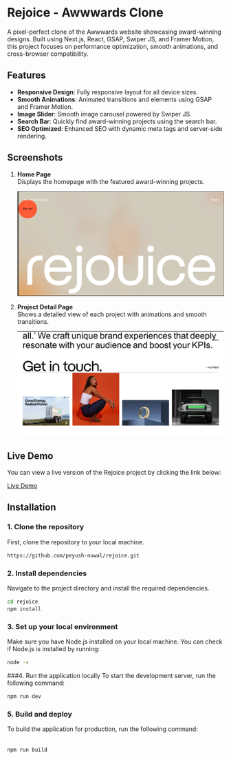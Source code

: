 # **Rejoice - Awwwards Clone**

A pixel-perfect clone of the Awwwards website showcasing award-winning designs. Built using Next.js, React, GSAP, Swiper JS, and Framer Motion, this project focuses on performance optimization, smooth animations, and cross-browser compatibility.

## Features
- **Responsive Design**: Fully responsive layout for all device sizes.
- **Smooth Animations**: Animated transitions and elements using GSAP and Framer Motion.
- **Image Slider**: Smooth image carousel powered by Swiper JS.
- **Search Bar**: Quickly find award-winning projects using the search bar.
- **SEO Optimized**: Enhanced SEO with dynamic meta tags and server-side rendering.

## Screenshots

1. **Home Page**  
   Displays the homepage with the featured award-winning projects.

   ![Home Screenshot](public/ss/s1.png)

2. **Project Detail Page**  
   Shows a detailed view of each project with animations and smooth transitions.

   ![Project Screenshot](public/ss/s2.png)


## Live Demo

You can view a live version of the Rejoice project by clicking the link below:

[Live Demo](https://rejoice-nu.vercel.app/)

## Installation

### 1. Clone the repository
First, clone the repository to your local machine.

```bash
https://github.com/peyush-nuwal/rejoice.git

```


### 2. Install dependencies
Navigate to the project directory and install the required dependencies.

```bash
cd rejoice
npm install
```

### 3. Set up your local environment
Make sure you have Node.js installed on your local machine. You can check if Node.js is installed by running:

```bash
node -v

```


###4. Run the application locally
To start the development server, run the following command:

```bash
npm run dev
```


### 5. Build and deploy
To build the application for production, run the following command:

```bash

npm run build
```

